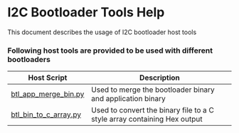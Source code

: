 # I2C Bootloader Tools Help

This document describes the usage of I2C bootloader host tools

### Following host tools are provided to be used with different bootloaders

| Host Script                                                       		| Description                                                              |
| ---                                                               		| ---                                                                      |
| [btl_app_merge_bin.py](GUID-8C883C24-B893-4C90-853F-AB4DBB602E47.md)      | Used to merge the bootloader binary and application binary               |
| [btl_bin_to_c_array.py](GUID-9CAF1352-B47D-4AD7-B254-E4195891E669.md)     | Used to convert the binary file to a C style array containing Hex output |
